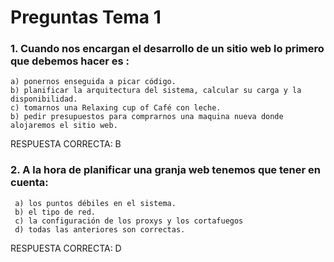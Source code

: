# Preguntas Tema 1

### 1. Cuando nos encargan el desarrollo de un sitio web lo primero que debemos hacer es :
	a) ponernos enseguida a picar código.
	b) planificar la arquitectura del sistema, calcular su carga y la disponibilidad.
	c) tomarnos una Relaxing cup of Café con leche.
	b) pedir presupuestos para comprarnos una maquina nueva donde alojaremos el sitio web.

RESPUESTA CORRECTA: B

### 2. A la hora de planificar una granja web tenemos que tener en cuenta:
	 a) los puntos débiles en el sistema.
	 b) el tipo de red.
	 c) la configuración de los proxys y los cortafuegos
	 d) todas las anteriores son correctas.

RESPUESTA CORRECTA: D



